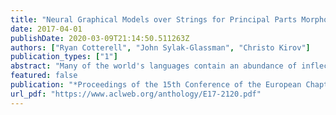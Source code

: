 ```yaml
---
title: "Neural Graphical Models over Strings for Principal Parts Morphological Paradigm Completion"
date: 2017-04-01
publishDate: 2020-03-09T21:14:50.511263Z
authors: ["Ryan Cotterell", "John Sylak-Glassman", "Christo Kirov"]
publication_types: ["1"]
abstract: "Many of the world's languages contain an abundance of inflected forms for each lexeme. A critical task in processing such languages is predicting these inflected forms. We develop a novel statistical model for the problem, drawing on graphical modeling techniques and recent advances in deep learning. We derive a Metropolis-Hastings algorithm to jointly decode the model. Our Bayesian network draws inspiration from principal parts morphological analysis. We demonstrate improvements on 5 languages."
featured: false
publication: "*Proceedings of the 15th Conference of the European Chapter of the Association for Computational Linguistics*"
url_pdf: "https://www.aclweb.org/anthology/E17-2120.pdf"
---
```


